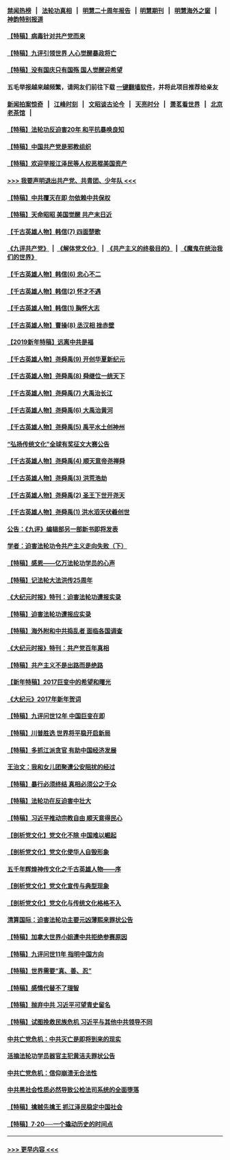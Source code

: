 #### [禁闻热榜](热点新闻.md?=0)  &nbsp;&nbsp;|&nbsp;&nbsp; [法轮功真相](https://github.com/gfw-breaker/truth/blob/master/README.md?=0) &nbsp;&nbsp;|&nbsp;&nbsp; [明慧二十周年报告](https://github.com/gfw-breaker/mh-reports/blob/master/README.md?=0) &nbsp;&nbsp;|&nbsp;&nbsp;[明慧期刊](https://github.com/gfw-breaker/mh-qikan) &nbsp;&nbsp;|&nbsp;&nbsp; [明慧海外之窗](https://github.com/gfw-breaker/mh-news/blob/master/README.md?=0) &nbsp;&nbsp;|&nbsp;&nbsp; [神韵特别报道](https://github.com/gfw-breaker/mh-news/blob/master/shenyun.md?=0)
#### [【特稿】病毒针对共产党而来](../pages/nsc424/n11928818.md?t=03190802) 
#### [【特稿】九评引领世界 人心觉醒暴政将亡](../pages/nsc424/n11660496.md?t=03190802) 
#### [【特稿】没有国庆只有国殇 国人觉醒迎希望](../pages/nsc424/n11549354.md?t=03190802) 
#### 五毛举报越来越频繁，请网友们前往下载 [一键翻墙软件](https://github.com/gfw-breaker/ssr-accounts)，并将此项目推荐给亲友
#### [新闻拍案惊奇](https://github.com/gfw-breaker/banned-news/blob/master/pages/link4.md) &nbsp;&nbsp;|&nbsp;&nbsp; [江峰时刻](https://github.com/gfw-breaker/banned-news/blob/master/pages/link4.md) &nbsp;&nbsp;|&nbsp;&nbsp; [文昭谈古论今](https://github.com/gfw-breaker/banned-news/blob/master/pages/link4.md) &nbsp;&nbsp;|&nbsp;&nbsp; [天亮时分](https://github.com/gfw-breaker/banned-news/blob/master/pages/link4.md) &nbsp;&nbsp;|&nbsp;&nbsp; [萧茗看世界](https://github.com/gfw-breaker/banned-news/blob/master/pages/link4.md) &nbsp;&nbsp;|&nbsp;&nbsp; [北京老茶馆](https://github.com/gfw-breaker/banned-news/blob/master/pages/link4.md) &nbsp;&nbsp;|&nbsp;&nbsp; 
#### [【特稿】法轮功反迫害20年 和平抗暴唤良知](../pages/nsc424/n11389135.md?t=03190802) 
#### [【特稿】中国共产党是邪教组织](../pages/nsc424/n11355551.md?t=03190802) 
#### [【特稿】欢迎举报江泽民等人权恶棍美国资产](../pages/nsc424/n11303040.md?t=03190802) 
#### [>>> 我要声明退出共产党、共青团、少年队 <<<](https://github.com/begood0513/goodnews/blob/master/quit/letter.md) 
#### [【特稿】中共覆灭在即 勿依赖中共保权](../pages/nsc424/n11278510.md?t=03190802) 
#### [【特稿】天命昭昭 美国觉醒 共产末日近](../pages/nsc424/n11150259.md?t=03190802) 
#### [【千古英雄人物】韩信(7) 四面楚歌](../pages/nsc424/n7552608.md?t=03190802) 
#### [《九评共产党》](https://github.com/begood0513/9ping.md/blob/master/README.md) &nbsp;|&nbsp; [《解体党文化》](../../../../jtdwh.md/blob/master/README.md)  &nbsp;|&nbsp; [《共产主义的终极目的》](../../../../gczydzjmd.md/blob/master/README.md) &nbsp;|&nbsp; [《魔鬼在统治我们的世界》](../../../../mgztzwmdsj.md/blob/master/README.md) 
#### [【千古英雄人物】韩信(6) 忠心不二](../pages/nsc424/n7552572.md?t=03190802) 
#### [【千古英雄人物】韩信(2) 怀才不遇](../pages/nsc424/n7547691.md?t=03190802) 
#### [【千古英雄人物】韩信(1) 胸怀大志](../pages/nsc424/n7544501.md?t=03190802) 
#### [【千古英雄人物】曹操(8) 丞汉相 挫赤壁](../pages/nsc424/n7662490.md?t=03190802) 
#### [【2019新年特稿】远离中共是福](../pages/nsc424/n10942748.md?t=03190802) 
#### [【千古英雄人物】尧舜禹(9) 开创华夏新纪元](../pages/nsc424/n7519873.md?t=03190802) 
#### [【千古英雄人物】尧舜禹(8) 舜继位一统天下](../pages/nsc424/n7515411.md?t=03190802) 
#### [【千古英雄人物】尧舜禹(7) 大禹治长江](../pages/nsc424/n7475820.md?t=03190802) 
#### [【千古英雄人物】尧舜禹(6) 大禹治黄河](../pages/nsc424/n7475816.md?t=03190802) 
#### [【千古英雄人物】尧舜禹(5) 禹平水土创神州](../pages/nsc424/n7475809.md?t=03190802) 
#### [“弘扬传统文化”全球有奖征文大赛公告](../pages/nsc424/n10889849.md?t=03190802) 
#### [【千古英雄人物】尧舜禹(4) 顺天意帝尧禅舜](../pages/nsc424/n7471624.md?t=03190802) 
#### [【千古英雄人物】尧舜禹(3) 洪荒浩劫](../pages/nsc424/n7471607.md?t=03190802) 
#### [【千古英雄人物】尧舜禹(2) 圣王下世开尧天](../pages/nsc424/n7467643.md?t=03190802) 
#### [【千古英雄人物】尧舜禹(1) 洪水滔天伏羲创世](../pages/nsc424/n7467618.md?t=03190802) 
#### [公告：《九评》编辑部另一部新书即将发表](../pages/nsc424/n10405104.md?t=03190802) 
#### [学者：迫害法轮功令共产主义走向失败（下）](../pages/nsc424/n10009951.md?t=03190802) 
#### [【特稿】感恩——亿万法轮功学员的心声](../pages/nsc424/n9880260.md?t=03190802) 
#### [【特稿】记法轮大法洪传25周年](../pages/nsc424/n9116480.md?t=03190802) 
#### [《大纪元时报》特刊：迫害法轮功遭报实录](../pages/nsc424/n9082916.md?t=03190802) 
#### [【特稿】迫害法轮功遭报应实录](../pages/nsc424/n9055656.md?t=03190802) 
#### [【特稿】海外附和中共捣乱者 面临各国调查](../pages/nsc424/n9047645.md?t=03190802) 
#### [《大纪元时报》特刊：共产党百年真相](../pages/nsc424/n8879818.md?t=03190802) 
#### [【特稿】共产主义不是出路而是绝路](../pages/nsc424/n8792816.md?t=03190802) 
#### [【新年特稿】2017巨变中的希望和曙光](../pages/nsc424/n8655525.md?t=03190802) 
#### [《大纪元》2017年新年贺词](../pages/nsc424/n8651727.md?t=03190802) 
#### [【特稿】九评问世12年 中国巨变在即](../pages/nsc424/n8506053.md?t=03190802) 
#### [【特稿】川普胜选 世界将平稳开启新局](../pages/nsc424/n8482166.md?t=03190802) 
#### [【特稿】多抓江派贪官 有助中国经济发展](../pages/nsc424/n8454769.md?t=03190802) 
#### [王治文：我和女儿团聚遭公安阻扰的经过](../pages/nsc424/n8186638.md?t=03190802) 
#### [【特稿】暴行必须终结‭ ‬真相必须公之于众](../pages/nsc424/n8103572.md?t=03190802) 
#### [【特稿】法轮功在反迫害中壮大](../pages/nsc424/n7915493.md?t=03190802) 
#### [【特稿】习近平推动宗教自由 顺天意得民心](../pages/nsc424/n7782230.md?t=03190802) 
#### [【剖析党文化】党文化不除 中国难以崛起](../pages/nsc424/n7484466.md?t=03190802) 
#### [【剖析党文化】党文化使华人自毁形象](../pages/nsc424/n7480414.md?t=03190802) 
#### [五千年辉煌神传文化之千古英雄人物——序](../pages/nsc424/n7465898.md?t=03190802) 
#### [【剖析党文化】党文化宣传与典型现象](../pages/nsc424/n4667282.md?t=03190802) 
#### [【剖析党文化】党文化与传统文化格格不入](../pages/nsc424/n4665279.md?t=03190802) 
#### [清算国际：迫害法轮功主要元凶薄熙来罪状公告](../pages/nsc424/n4621860.md?t=03190802) 
#### [【特稿】加拿大世界小姐遭中共拒绝参赛原因](../pages/nsc424/n4585305.md?t=03190802) 
#### [【特稿】九评问世11年 指明中国方向](../pages/nsc424/n4578971.md?t=03190802) 
#### [【特稿】世界需要“真、善、忍”](../pages/nsc424/n4577812.md?t=03190802) 
#### [【特稿】感情代替不了理智](../pages/nsc424/n4564327.md?t=03190802) 
#### [【特稿】抛弃中共 习近平可望青史留名](../pages/nsc424/n4549169.md?t=03190802) 
#### [【特稿】试图挽救民族危机 习近平与其他中共领导不同](../pages/nsc424/n4548555.md?t=03190802) 
#### [中共亡党危机：中共灭亡是即将到来的现实](../pages/nsc424/n4547349.md?t=03190802) 
#### [活摘法轮功学员器官主犯黄洁夫罪状公告](../pages/nsc424/n4547015.md?t=03190802) 
#### [中共亡党危机：信仰崩溃无合法性](../pages/nsc424/n4545222.md?t=03190802) 
#### [中共黑社会性质必然导致公检法司系统的全面堕落](../pages/nsc424/n4541854.md?t=03190802) 
#### [【特稿】擒贼先擒王 抓江泽民稳定中国社会](../pages/nsc424/n4530296.md?t=03190802) 
#### [【特稿】7‧20──一个撬动历史的时间点](../pages/nsc424/n4481700.md?t=03190802) 

----
#### [ >>> 更早内容 <<< ](../indexes/nsc424-earlier.md)

